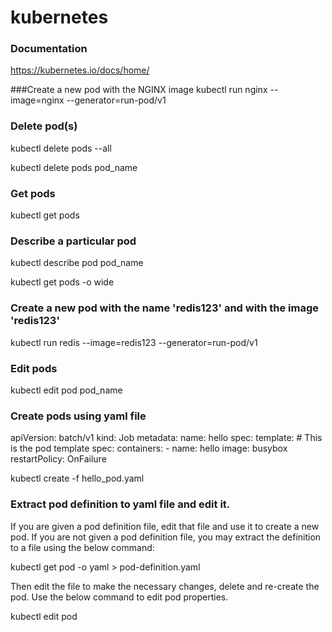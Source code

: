 # kubernetes
### Documentation 
https://kubernetes.io/docs/home/

###Create a new pod with the NGINX image
kubectl run nginx --image=nginx --generator=run-pod/v1

### Delete pod(s)
kubectl delete pods --all

kubectl delete pods pod_name

### Get pods
kubectl get pods

### Describe a particular pod 
kubectl describe pod pod_name

kubectl get pods -o wide 

### Create a new pod with the name 'redis123' and with the image 'redis123'
kubectl run redis --image=redis123 --generator=run-pod/v1

### Edit pods
kubectl edit pod pod_name

### Create pods using yaml file

apiVersion: batch/v1
kind: Job
metadata:
  name: hello
spec:
  template:
    # This is the pod template
    spec:
      containers:
      - name: hello
        image: busybox
      restartPolicy: OnFailure
      
kubectl create -f hello_pod.yaml

### Extract pod definition to yaml file and edit it.

If you are given a pod definition file, edit that file and use it to create a new pod. If you are not given a pod definition file, you may extract the definition to a file using the below command:

kubectl get pod <pod-name> -o yaml > pod-definition.yaml

Then edit the file to make the necessary changes, delete and re-create the pod.
Use the below command to edit pod properties.
 
kubectl edit pod <pod-name> 
    